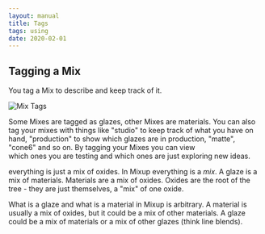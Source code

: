 ```yaml
---
layout: manual
title: Tags
tags: using
date: 2020-02-01
---
```

## Tagging a Mix

You tag a Mix to describe and keep track of it. 

![Mix Tags](/images/MixTags.png)


Some Mixes are tagged as glazes, other Mixes are materials. You can also tag
your mixes with things like "studio" to keep track of what you have on hand,
"production" to show which glazes are in production, "matte", "cone6" and so on. 
By tagging your Mixes you can view  
which ones you are testing and which ones are just exploring new ideas.

 
everything is just a mix of oxides. 
In Mixup everything is a *mix*. A glaze is a mix of materials. 
Materials are a mix of oxides. 
Oxides are the root of the tree - they are just themselves, a "mix" of one oxide.

What is a glaze and what is a material in Mixup is arbitrary. A material is usually a mix of oxides, but it could be a mix of other materials. A glaze could be a mix of materials or a mix of other glazes (think line blends).  


